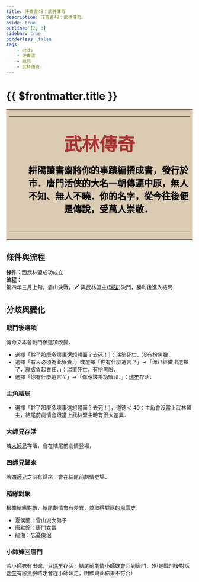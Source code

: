 ```yaml
---
title: 汗青書48：武林傳奇
description: 汗青書48：武林傳奇。
aside: true
outline: [2, 3]
sidebar: true
borderless: false
tags:
    - ends
    - 汗青書
    - 結局
    - 武林傳奇
---
```


# {{ $frontmatter.title }}

<table style="text-align:center;">
    <tr>
        <td WIDTH=565 BGCOLOR="#dacbb2">
            <hr><br>
            <font size="7" color="#a83232"><strong>&emsp;&emsp;武林傳奇&emsp;&emsp;</strong></font>
            <br>
            <br>
            <font size="5" color="000000">
            <strong>
            &emsp;&emsp;耕陽讀書齋將你的事蹟編撰成書，發行於<br>
            &emsp;&emsp;市．唐門活俠的大名一朝傳遍中原，無人<br>
            &emsp;&emsp;不知、無人不曉．你的名字，從今往後便<br>
            &emsp;&emsp;是傳說，受萬人崇敬．<br>
            <br>
            </strong>
            </font>
            <hr>
        </td>
    </tr>
</table>

## 條件與流程

<b>條件：</b>西武林盟成功成立<br>
<b>流程：</b><br>
第四年三月上旬，眉山決戰，🗡️ 與武林盟主([瑞笙](/people/characters/special999))決鬥，勝利後進入結局．

## 分歧與變化

### 戰鬥後選項

傳奇文本會戰鬥後選項改變．

-   選擇「幹了那麼多壞事還想體面？去死！］：[瑞笙](/people/characters/special999)死亡、沒有扮黑臉．
-   選擇「有人必須為此負責．」或選擇「你有什麼遺言？」→「你已經做出選擇了，就該負起責任．」：[瑞笙](/people/characters/special999)死亡，有扮黑臉．
-   選擇「你有什麼遺言？」→「你應該將功贖罪．」：[瑞笙](/people/characters/special999)存活．

### 主角結局

-   選擇「幹了那麼多壞事還想體面？去死！］，道德＜ 40：主角會沒當上武林盟主，結尾前劇情會跟當上武林盟主時有很大差異．

### 大師兄存活

若[大師兄](/people/characters/brother1)存活，會在結尾前劇情登場，

### 四師兄歸來

若[四師兄](/people/characters/brother4)之前有歸來，會在結尾前劇情登場．

### 結緣對象

根據結緣對象，結尾劇情會有差異，並取得對應的[風雲史](/event/achievements/)．

-   <Girl5Icon>夏侯蘭</Girl5Icon>：<AchievementIcon :size="`small`" :no="`12`">雪山派大弟子</AchievementIcon>
-   <Girl0Icon>唐默鈴</Girl0Icon>：<AchievementIcon :size="`small`" :no="`13`">唐門女婿</AchievementIcon>
-   <Girl8Icon>龍湘</Girl8Icon>：<AchievementIcon :size="`small`" :no="`14`">忘憂俠侶</AchievementIcon>

### 小師妹回唐門

若<Girl0Icon>小師妹</Girl0Icon>有出嫁，且[瑞笙](/people/characters/special999)存活，結尾前劇情小師妹會回到唐門．(但是戰鬥後對話[瑞笙](/people/characters/special999)有辦黑臉時才會趕小師妹走，明顯與此結果不符合）

